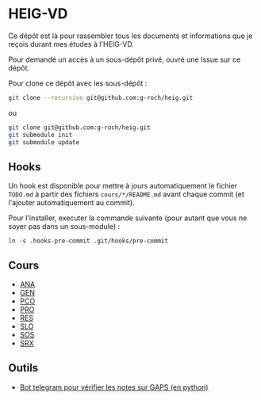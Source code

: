 # HEIG-VD

Ce dépôt est là pour rassembler tous les documents et informations que je reçois durant mes études à l'HEIG-VD.

Pour demandé un accès à un sous-dépôt privé, ouvré une Issue sur ce dépôt.

Pour clone ce dépôt avec les sous-dépôt : 

```bash
git clone --recursive git@github.com:g-roch/heig.git
```

ou

```bash
git clone git@github.com:g-roch/heig.git
git submodule init
git submodule update
```

## Hooks

Un hook est disponible pour mettre à jours automatiquement le fichier `TODO.md` à partir des fichiers `cours/*/README.md` avant chaque commit (et l'ajouter automatiquement au commit).

Pour l'installer, executer la commande suivante (pour autant que vous ne soyer pas dans un sous-module) :

```bas
ln -s .hooks-pre-commit .git/hooks/pre-commit
```

## Cours

- [ANA](cours/ana/README.md)
- [GEN](cours/gen/README.md)
- [PCO](cours/pco/README.md)
- [PRO](cours/pro/README.md)
- [RES](cours/res/README.md)
- [SLO](cours/slo/README.md)
- [SOS](cours/sos/README.md)
- [SRX](cours/srx/README.md)

## Outils

- [Bot telegram pour vérifier les notes sur GAPS (en python)](tools/bot/)